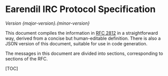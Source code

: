 # Earendil IRC Protocol Specification

*Version {major-version}.{minor-version}*

This document compiles the information in [RFC 2812][] in a
straightforward way, derived from a concise but human-editable
definition. There is also a JSON version of this document, suitable
for use in code generation.

  [RFC 2812]: https://tools.ietf.org/html/rfc2812

The messages in this document are divided into sections, corresponding
to sections of the RFC.

[TOC]
